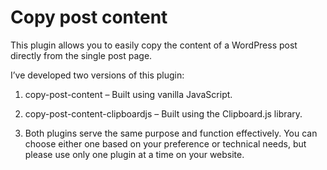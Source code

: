 ﻿# Copy post content

This plugin allows you to easily copy the content of a WordPress post directly from the single post page.

I’ve developed two versions of this plugin:

1. copy-post-content – Built using vanilla JavaScript.
2. copy-post-content-clipboardjs – Built using the Clipboard.js library.

3. Both plugins serve the same purpose and function effectively. You can choose either one based on your preference or technical needs, but please use only one plugin at a time on your website.
